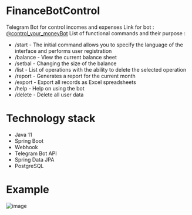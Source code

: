 # FinanceBotControl
Telegram Bot for control incomes and expenses
Link for bot : [@control_your_moneyBot](@control_your_moneyBot)
List of functional commands and their purpose :

* /start - The initial command allows you to specify the language of the interface and performs user registration
* /balance - View the current balance sheet
* /setbal - Changing the size of the balance
* /list - List of operations with the ability to delete the selected operation
* /report - Generates a report for the current month
* /export - Export all records as Excel spreadsheets
* /help - Help on using the bot
* /delete - Delete all user data

  

# Technology stack
  * Java 11
  * Spring Boot
  * Webhook
  * Telegram Bot API
  * Spring Data JPA
  * PostgreSQL
 # Example
![image](https://user-images.githubusercontent.com/59365385/114942015-920d9980-9e4c-11eb-9c66-ed894f1693f3.png)

